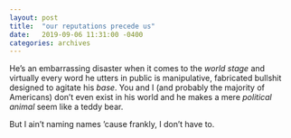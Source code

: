 ```yaml
---
layout: post
title:  "our reputations precede us"
date:   2019-09-06 11:31:00 -0400
categories: archives
---
```

He’s an embarrassing disaster when it comes to the _world stage_ and virtually every word he utters in public is manipulative, fabricated bullshit designed to agitate his _base_. You and I (and probably the majority of Americans) don’t even exist in his world and he makes a mere _political animal_ seem like a teddy bear.

But I ain’t naming names ’cause frankly, I don’t have to.